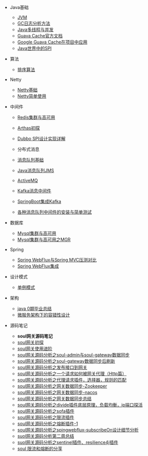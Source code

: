 * Java基础
  * [JVM](blog/java_base/jvm/jvm.md)
  * [GC日志分析方法](blog/java_base/jvm/gc_test.md)
  * [Java多线程与并发](blog/java_base/java_thread/java_thread_1.md)
  * [Guava Cache官方文档](blog/java_base/tools/guava-cache-official-doc.md)
  * [Google Guava Cache在项目中应用](blog/java_base/tools/guava-cache.md)
  * [Java世界中的SPI](blog/java_base/spi.md)
  
* 算法
  * [排序算法](blog/algorithm/sort.md)

* Netty
  * [Netty基础](blog/Netty/netty_base.md)
  * [Netty简单使用](blog/Netty/netty_use_1.md)

* 中间件
  * [Redis集群与高可用](blog/Middleware/redis/redis_1.md)
  * [Arthas初探](blog/Middleware/arthas/startup.md)
  * [Dubbo SPI设计实现详解](blog/Middleware/micro-service/dubbo-spi.md)

  * 分布式消息
  * [消息队列基础](blog/Middleware/mq/mq_1.md)
  * [Java消息队列JMS](blog/Middleware/mq/JMS_1.md)
  * [ActiveMQ](blog/Middleware/mq/activemq_1.md)
  * [Kafka消息中间件](blog/Middleware/kafka/kafka_1.md)
  * [SpringBoot集成Kafka](blog/Middleware/kafka/kafka_2.md)
  * [各种消息队列中间件的安装与简单测试](blog/Middleware/mq/other_mq_test.md)

* 数据库
  * [Mysql集群与高可用](blog/database/mysql/mysql_1.md)
  * [Mysql集群与高可用之MGR](blog/database/mysql/mysql_2.md)

* Spring
  * [Spring WebFlux与Spring MVC压测对比](blog/spring/springwebflux.md)
  * [Spring WebFlux集成](blog/spring/springwebflux-1.md)

* 设计模式
  * [单例模式](blog/design_pattern/singleton.md)

* 架构
  * [java 0期毕业总结](blog/structure/study-summary.md)
  * [微服务架构下的容错性设计](blog/structure/micro-service-design-1.md)

* 源码笔记
  * **soul网关源码笔记**
  * [soul网关初探](blog/sourcecode/soul/soul_1.md)
  * [soul网关使用进阶](blog/sourcecode/soul/soul_2.md)
  * [soul网关源码分析之soul-admin与soul-gateway数据同步](blog/sourcecode/soul/soul_3.md)
  * [soul网关源码分析之soul-gateway数据同步后刷新](blog/sourcecode/soul/soul_4.md)
  * [soul网关源码分析之发布接口到网关](blog/sourcecode/soul/soul_5.md)
  * [soul网关源码分析之一个请求如何被网关代理（Http篇）](blog/sourcecode/soul/soul_6.md)
  * [soul网关源码分析之代理请求插件，选择器，规则的匹配](blog/sourcecode/soul/soul_7.md)
  * [soul网关源码分析之网关数据同步-Zookeeper](blog/sourcecode/soul/soul_8.md)
  * [soul网关源码分析之网关数据同步-nacos](blog/sourcecode/soul/soul_9.md)
  * [soul网关源码分析之网关数据同步总结](blog/sourcecode/soul/soul_10.md)
  * [soul网关源码分析之divide插件底层原理，负载均衡，ip端口探活](blog/sourcecode/soul/soul_11.md)
  * [soul网关源码分析之sofa插件](blog/sourcecode/soul/soul_12.md)
  * [soul网关源码分析之限流插件](blog/sourcecode/soul/soul_13.md)
  * [soul网关源码分析之熔断插件-1](blog/sourcecode/soul/soul_14.md)
  * [soul网关源码分析之spingwebflux-subscribeOn设计细节分析](blog/sourcecode/soul/soul_15.md)
  * [suol网关源码分析第二周总结](blog/sourcecode/soul/soul_16.md)
  * [suol网关源码分析之sentinel插件、resilience4j插件](blog/sourcecode/soul/soul_17.md)
  * [soul 限流和熔断的分享](blog/sourcecode/soul/soul_19.md)